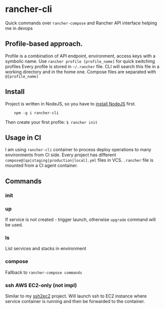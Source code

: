 # rancher-cli

Quick commands over `rancher-compose` and Rancher API interface helping me in devops
  
## Profile-based approach. 
Profile is a combination of API endpoint, environment, access keys with a symbolic name. Use `rancher profile [profile_name]` for quick switching profiles
Every profile is stored in `~/.rancher` file. CLI will search this file in a working directory and in the home one.
Compose files are separated with `@[profile_name]`

## Install
Project is written in NodeJS, so you have to [install NodeJS](https://nodejs.org) first.
```
    npm -g i rancher-cli
```
Then create your first profile: `$ rancher init`

## Usage in CI
I am using `rancher-cli` container to process deploy operations to many environments from CI side. Every project has different `compose@[qa|staging|production|local].yml` files in VCS. `.rancher` file is mounted from a CI agent container.

## Commands

### init
### up
If service is not created - trigger launch, otherwise `upgrade` command will be used.
### ls
List services and stacks in environment
### compose
Fallback to `rancher-compose commands`
### ssh AWS EC2-only (not impl)
Similar to my [ssh2ec2](https://github.com/ndelitski/ssh2ec2) project.
Will launch ssh to EC2 instance where service container is running and then be forwarded to the container.
